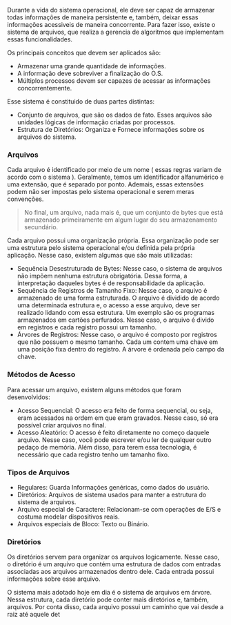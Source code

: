 Durante a vida do sistema operacional, ele deve ser capaz de armazenar todas informações de maneira persistente e, também, deixar essas informações acessiveis de maneira concorrente. Para fazer isso, existe o sistema de arquivos, que realiza a gerencia de algoritmos que implementam essas funcionalidades.

Os principais conceitos que devem ser aplicados são: 
- Armazenar uma grande quantidade de informações.
- A informação deve sobreviver a finalização do O.S.
- Múltiplos processos devem ser capazes de acessar as informações concorrentemente.

Esse sistema é constituido de duas partes distintas:
- Conjunto de arquivos, que são os dados de fato. Esses arquivos são unidades lógicas de informação criadas por processos.
- Estrutura de Diretórios: Organiza e Fornece informações sobre os arquivos do sistema.
### Arquivos
Cada arquivo é identificado por meio de um nome ( essas regras variam de acordo com o sistema ). Geralmente, temos um identificador alfanumérico e uma extensão, que é separado por ponto. Ademais, essas extensões podem não ser impostas pelo sistema operacional e serem meras convenções.

> No final, um arquivo, nada mais é, que um conjunto de bytes que está armazenado primeiramente em algum lugar do seu armazenamento secundário.

Cada arquivo possui uma organização própria. Essa organização pode ser uma estrutura pelo sistema operacional e/ou definida pela própria aplicação. Nesse caso, existem algumas que são mais utilizadas:
- Sequência Desestruturada de Bytes: Nesse caso, o sistema de arquivos não impõem nenhuma estrutura obrigatória. Dessa forma, a interpretação daqueles bytes é de responsabilidade da aplicação.
- Sequência de Registros de Tamanho Fixo: Nesse caso, o arquivo é armazenado de uma forma estruturada. O arquivo é dividido de acordo uma determinada estrutura e, o acesso a esse arquivo, deve ser realizado lidando com essa estrutura. Um exemplo são os programas armazenados em cartões perfurados. Nesse caso, o arquivo é divido em registros e cada registro possui um tamanho. 
- Árvores de Registros: Nesse caso, o arquivo é composto por registros que não possuem o mesmo tamanho. Cada um contem uma chave em uma posição fixa dentro do registro. A árvore é ordenada pelo campo da chave.

### Métodos de Acesso
Para acessar um arquivo, existem alguns métodos que foram desenvolvidos:

- Acesso Sequencial: O acesso era feito de forma sequencial, ou seja, eram acessados na ordem em que eram gravados. Nesse caso, só era possível criar arquivos no final.
- Acesso Aleatório: O acesso é feito diretamente no começo daquele arquivo. Nesse caso, você pode escrever e/ou ler de qualquer outro pedaço de memória. Além disso, para terem essa tecnologia, é necessário que cada registro tenho um tamanho fixo.

### Tipos de Arquivos

- Regulares: Guarda Informações genéricas, como dados do usuário.
- Diretórios: Arquivos de sistema usados para manter a estrutura do sistema de arquivos.
- Arquivo especial de Caractere: Relacionam-se com operações de E/S e costuma modelar dispositivos reais.
- Arquivos especiais de Bloco: Texto ou Binário.

### Diretórios
Os diretórios servem para organizar os arquivos logicamente. Nesse caso, o diretório é um arquivo que contém uma estrutura de dados com entradas associadas aos arquivos armazenados dentro dele. Cada entrada possui informações sobre esse arquivo.

O sistema mais adotado hoje em dia é o sistema de arquivos em árvore. Nessa estrutura, cada diretório pode conter mais diretórios e, também, arquivos. Por conta disso, cada arquivo possui um caminho que vai desde a raiz até aquele det
